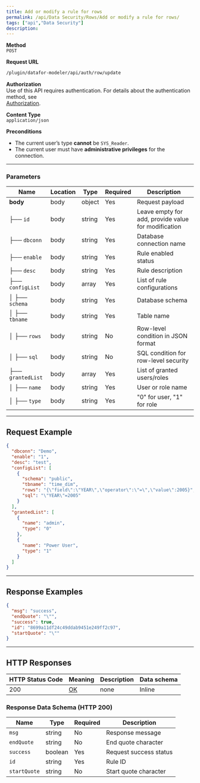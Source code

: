 ```yaml
---
title: Add or modify a rule for rows
permalink: /api/Data Security/Rows/Add or modify a rule for rows/
tags: ["api","Data Security"]
description: 
---
```


**Method**  
`POST`

**Request URL**
```html
/plugin/datafor-modeler/api/auth/row/update
```

**Authorization**  
Use of this API requires authentication. For details about the authentication method, see  
[Authorization](/api/index/#_5-authentication-security).

**Content Type**  
`application/json`

**Preconditions**
- The current user’s type **cannot** be `SYS_Reader`.
- The current user must have **administrative privileges** for the connection.

---

### **Parameters**

| Name            | Location | Type     | Required | Description |
|----------------|----------|----------|----------|-------------|
| **body**       | body     | object   | Yes      | Request payload |
| ├── `id`       | body     | string   | Yes      | Leave empty for add, provide value for modification |
| ├── `dbconn`   | body     | string   | Yes      | Database connection name |
| ├── `enable`   | body     | string   | Yes      | Rule enabled status |
| ├── `desc`     | body     | string   | Yes      | Rule description |
| ├── `configList` | body   | array    | Yes      | List of rule configurations |
| │ ├── `schema` | body     | string   | Yes      | Database schema |
| │ ├── `tbname` | body     | string   | Yes      | Table name |
| │ ├── `rows`   | body     | string   | No       | Row-level condition in JSON format |
| │ ├── `sql`    | body     | string   | No       | SQL condition for row-level security |
| ├── `grantedList` | body  | array    | Yes      | List of granted users/roles |
| │ ├── `name`   | body     | string   | Yes      | User or role name |
| │ ├── `type`   | body     | string   | Yes      | "0" for user, "1" for role |

---

## **Request Example**

```json
{
  "dbconn": "Demo",
  "enable": "1",
  "desc": "test",
  "configList": [
    {
      "schema": "public",
      "tbname": "time_dim",
      "rows": "{\"field\":\"YEAR\",\"operator\":\"=\",\"value\":2005}",
      "sql": "\"YEAR\"=2005"
    }
  ],
  "grantedList": [
    {
      "name": "admin",
      "type": "0"
    },
    {
      "name": "Power User",
      "type": "1"
    }
  ]
}
```

---

## **Response Examples**

```json
{
  "msg": "success",
  "endQuote": "\"",
  "success": true,
  "id": "8699a11df24c49ddab9451e249ff2c97",
  "startQuote": "\""
}
```

---

## **HTTP Responses**

| HTTP Status Code | Meaning                                                                 | Description | Data schema |
|------------------|-------------------------------------------------------------------------|------------|------------|
| 200              | [OK](https://tools.ietf.org/html/rfc7231#section-6.3.1)                | none       | Inline     |

### **Response Data Schema (HTTP 200)**

| Name         | Type     | Required | Description |
|-------------|---------|----------|-------------|
| `msg`       | string  | No       | Response message |
| `endQuote`  | string  | No       | End quote character |
| `success`   | boolean | Yes      | Request success status |
| `id`        | string  | Yes      | Rule ID |
| `startQuote` | string | No       | Start quote character |
